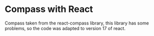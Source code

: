 # Compass with React

Compass taken from the react-compass library, this library has some problems, so the code was adapted to version 17 of react.
